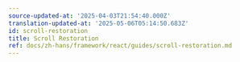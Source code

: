 ```yaml
---
source-updated-at: '2025-04-03T21:54:40.000Z'
translation-updated-at: '2025-05-06T05:14:50.683Z'
id: scroll-restoration
title: Scroll Restoration
ref: docs/zh-hans/framework/react/guides/scroll-restoration.md
---
```

